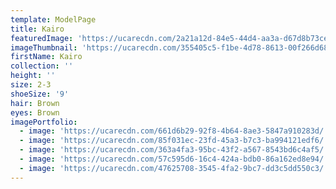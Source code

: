 ```yaml
---
template: ModelPage
title: Kairo
featuredImage: 'https://ucarecdn.com/2a21a12d-84e5-44d4-aa3a-d67d8b73ce8a/'
imageThumbnail: 'https://ucarecdn.com/355405c5-f1be-4d78-8613-00f266d68f03/'
firstName: Kairo
collection: ''
height: ''
size: 2-3
shoeSize: '9'
hair: Brown
eyes: Brown
imagePortfolio:
  - image: 'https://ucarecdn.com/661d6b29-92f8-4b64-8ae3-5847a910283d/'
  - image: 'https://ucarecdn.com/85f031ec-23fd-45a3-b7c3-ba994121edf6/'
  - image: 'https://ucarecdn.com/363a4fa3-95bc-43f2-a567-8543bd6c4af5/'
  - image: 'https://ucarecdn.com/57c595d6-16c4-424a-bdb0-86a162ed8e94/'
  - image: 'https://ucarecdn.com/47625708-3545-4fa2-9bc7-dd3c5dd550c3/'
---
```


